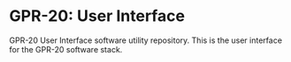 # GPR-20: User Interface
GPR-20 User Interface software utility repository. This is the user interface for the GPR-20 software stack.
